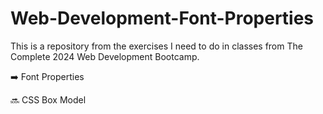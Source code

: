 # Web-Development-Font-Properties

This is a repository from the exercises I need to do in classes from The Complete 2024 Web Development Bootcamp.

➡️ Font Properties

🔜 CSS Box Model
